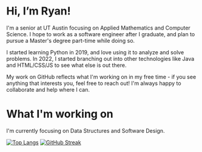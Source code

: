 # Hi, I’m Ryan!

I'm a senior at UT Austin focusing on Applied Mathematics and Computer Science. I hope to work as a software engineer after I graduate, and plan to pursue a Master's degree part-time while doing so.

I started learning Python in 2019, and love using it to analyze and solve problems. In 2022, I started branching out into other technologies like Java and HTML/CSS/JS to see what else is out there. 

My work on GitHub reflects what I'm working on in my free time - if you see anything that interests you, feel free to reach out! I'm always happy to collaborate and help where I can.

# What I'm working on

I'm currently focusing on Data Structures and Software Design.

<!---
ryan-charette/ryan-charette is a ✨ special ✨ repository because its `README.md` (this file) appears on your GitHub profile.
You can click the Preview link to take a look at your changes.
--->

[![Top Langs](https://github-readme-stats.vercel.app/api/top-langs/?username=ryan-charette&langs_count=8&layout=compact)](https://github.com/anuraghazra/github-readme-stats)
[![GitHub Streak](https://github-readme-streak-stats.herokuapp.com/?user=ryan-charette)](https://git.io/streak-stats)

